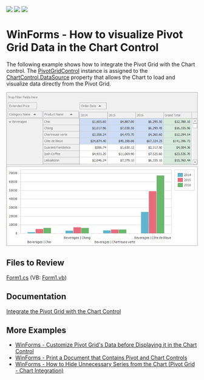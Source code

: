 <!-- default badges list -->
![](https://img.shields.io/endpoint?url=https://codecentral.devexpress.com/api/v1/VersionRange/128582687/21.2.3%2B)
[![](https://img.shields.io/badge/Open_in_DevExpress_Support_Center-FF7200?style=flat-square&logo=DevExpress&logoColor=white)](https://supportcenter.devexpress.com/ticket/details/E2911)
[![](https://img.shields.io/badge/📖_How_to_use_DevExpress_Examples-e9f6fc?style=flat-square)](https://docs.devexpress.com/GeneralInformation/403183)
<!-- default badges end -->

# WinForms - How to visualize Pivot Grid Data in the Chart Control

The following example shows how to integrate the Pivot Grid with the Chart control. The [PivotGridControl](https://docs.devexpress.com/WindowsForms/DevExpress.XtraPivotGrid.PivotGridControl) instance is assigned to the [ChartControl.DataSource](https://docs.devexpress.com/WindowsForms/DevExpress.XtraCharts.ChartControl.DataSource) property that allows the Chart to load and visualize data directly from the Pivot Grid. 

![Pivot Grid and Chart integration](images/pivotgrid.png)

<!-- default file list -->

## Files to Review

[Form1.cs](./CS/XtraPivotGrid_ChartsIntegration/Form1.cs) (VB: [Form1.vb](./VB/XtraPivotGrid_ChartsIntegration/Form1.vb))
<!-- default file list end -->

## Documentation

[Integrate the Pivot Grid with the Chart Control](https://docs.devexpress.com/WindowsForms/8748/controls-and-libraries/pivot-grid/data-analysis/integration-with-the-chart-control)

## More Examples

- [WinForms - Customize Pivot Grid's Data before Displaying it in the Chart Control](https://github.com/DevExpress-Examples/customize-pivot-grid-controls-data-before-displaying-it-in-a-chart-control-e2214)
- [WinForms - Print a Document that Contains Pivot and Chart Controls](https://github.com/DevExpress-Examples/winforms-print-pivot-and-chart-controls)
- [WinForms - How to Hide Unnecessary Series from the Chart (Pivot Grid - Chart Integration)](https://github.com/DevExpress-Examples/winforms-pivot-chart-integration-hide-unnecessary-series-from-the-chart)
